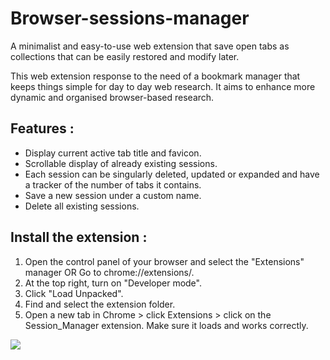 # Browser-sessions-manager
A minimalist and easy-to-use web extension that save open tabs as collections that can be easily restored and modify later.

This web extension response to the need of a bookmark manager that keeps things simple for day to day web research.
It aims to enhance more dynamic and organised browser-based research.



## Features : 
* Display current active tab title and favicon.
* Scrollable display of already existing sessions.
* Each session can be singularly deleted, updated or expanded and have a tracker of the number of tabs it contains.
* Save a new session under a custom name.
* Delete all existing sessions.


## Install the extension :
1. Open the control panel of your browser and select the "Extensions" manager OR Go to chrome://extensions/.
2. At the top right, turn on "Developer mode".
4. Click "Load Unpacked".
5. Find and select the extension folder.
6. Open a new tab in Chrome > click Extensions > click on the Session_Manager extension. Make sure it loads and works correctly.

![](Images/Screenshot_readme/Screenshot_SessionManager.png)

